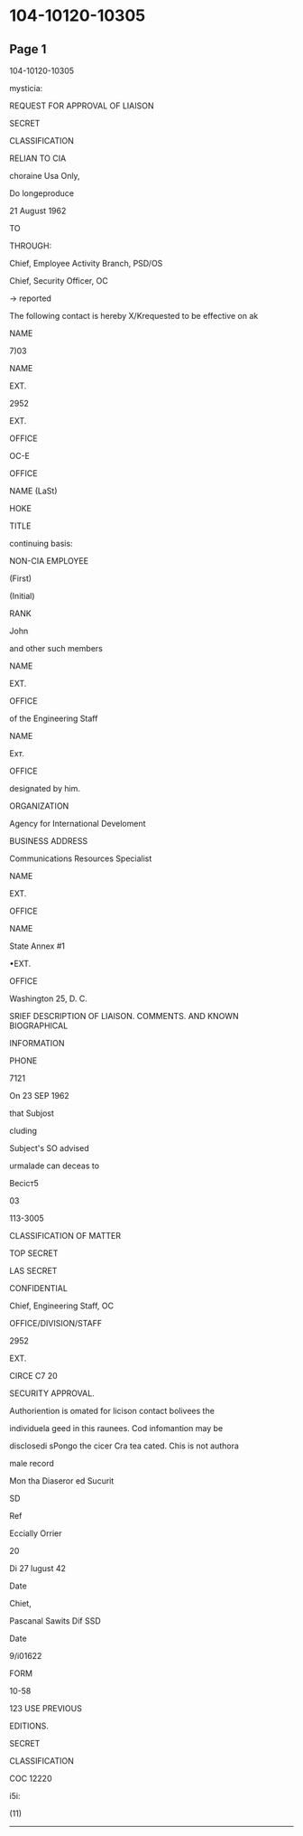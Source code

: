 # 104-10120-10305

## Page 1

104-10120-10305

mysticia:

REQUEST FOR APPROVAL OF LIAISON

SECRET

CLASSIFICATION

RELIAN TO CIA

choraine Usa Only,

Do longeproduce

21 August 1962

TO

THROUGH:

Chief, Employee Activity Branch, PSD/OS

Chief, Security Officer, OC

→ reported

The following contact is hereby X/Krequested to be effective on ak

NAME

7)03

NAME

EXT.

2952

EXT.

OFFICE

OC-E

OFFICE

NAME (LaSt)

HOKE

TITLE

continuing basis:

NON-CIA EMPLOYEE

(First)

(Initial)

RANK

John

and other such members

NAME

EXT.

OFFICE

of the Engineering Staff

NAME

Ехт.

OFFICE

designated by him.

ORGANIZATION

Agency for International Develoment

BUSINESS ADDRESS

Communications Resources Specialist

NAME

EXT.

OFFICE

NAME

State Annex #1

•EXT.

OFFICE

Washington 25, D. C.

SRIEF DESCRIPTION OF LIAISON. COMMENTS. AND KNOWN BIOGRAPHICAL

INFORMATION

PHONE

7121

On 23 SEP 1962

that Subjost

cluding

Subject's SO advised

urmalade can deceas to

Весіст5

03

113-3005

CLASSIFICATION OF MATTER

TOP SECRET

LAS SECRET

CONFIDENTIAL

Chief, Engineering Staff, OC

OFFICE/DIVISION/STAFF

2952

EXT.

CIRCE C7 20

SECURITY APPROVAL.

Authoriention is omated for licison contact bolivees the

individuela geed in this raunees. Cod infomantion may be

disclosedi sPongo the cicer Cra tea cated. Chis is not authora

male record

Mon tha Diaseror ed Sucurit

SD

Ref

Eccially Orrier

20

Di 27 lugust 42

Date

Chiet,

Pascanal Sawits Dif SSD

Date

9/i01622

FORM

10-58

123 USE PREVIOUS

EDITIONS.

SECRET

CLASSIFICATION

COC 12220

i5i:

(11)

---

